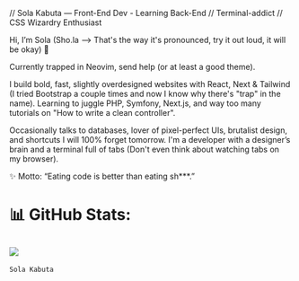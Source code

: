 // Sola Kabuta — Front-End Dev - Learning Back-End // Terminal-addict // CSS Wizardry Enthusiast

Hi, I’m Sola (Sho.la  --> That's the way it's pronounced, try it out loud, it will be okay) 👋

Currently trapped in Neovim, send help (or at least a good theme).

I build bold, fast, slightly overdesigned websites with React, Next & Tailwind (I tried Bootstrap a couple times and now I know why there's "trap" in the name).
Learning to juggle PHP, Symfony, Next.js, and way too many tutorials on "How to write a clean controller".

Occasionally talks to databases, lover of pixel-perfect UIs, brutalist design, and shortcuts I will 100% forget tomorrow.
I'm a developer with a designer’s brain and a terminal full of tabs (Don't even think about watching tabs on my browser).

✨ Motto: “Eating code is better than eating sh***.”



# 📊 GitHub Stats:
![](https://github-readme-stats.vercel.app/api?username=SolaKabuta&theme=blueberry&hide_border=true&include_all_commits=false&count_private=false) 
---



```console
Sola Kabuta
```
